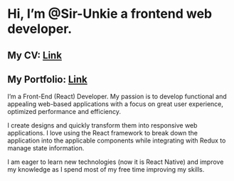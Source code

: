 # Hi, I’m @Sir-Unkie a frontend web developer.
## My CV: [Link](https://drive.google.com/file/d/1LkLAYKxryZVMXyOBkvful9UgmpOZhoKX/view?usp=sharing)
## My Portfolio: [Link](https://sir-unkie-portfolio.netlify.app)

I’m a Front-End (React) Developer. My passion is to develop functional and appealing web-based applications with a focus on great user experience, optimized performance and efficiency.

I create designs and quickly transform them into responsive web applications.
I love using the React framework to break down the application into the applicable components while integrating with Redux to manage state information.

I am eager to learn new technologies (now it is React Native) and improve my knowledge as I spend most of my free time improving my skills.


<!---
Sir-Unkie/Sir-Unkie is a ✨ special ✨ repository because its `README.md` (this file) appears on your GitHub profile.
You can click the Preview link to take a look at your changes.
--->
